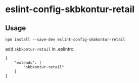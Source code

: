 # eslint-config-skbkontur-retail

## Usage

```
npm install --save-dev eslint-config-skbkontur-retail
```

add `skbkontur-retail` in .eslintrc:

```
{
    "extends": [
        "skbkontur-retail"
    ]
}
```

